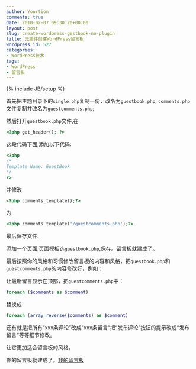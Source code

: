 ```yaml
---
author: Yourtion
comments: true
date: 2010-02-07 09:30:20+00:00
layout: post
slug: create-wordpress-gestbook-no-plugin
title: 无插件创建WordPress留言板
wordpress_id: 527
categories:
- WordPress技术
tags:
- WordPress
- 留言板
---
```

{% include JB/setup %}

首先把主题目录下的```single.php```复制一份，改名为```guestbook.php```; ```comments.php```文件复制并改名为```guestcomments.php```;

然后打开```guestbook.php```文件,在

```php
<?php get_header(); ?>
```

这段代码下面,添加以下代码:

```php
<?php
/*
Template Name: GuestBook
*/
?>
```

并修改

```php
<?php comments_template();?>
```
为

```php
<?php comments_template('/guestcomments.php');?>
```


最后保存文件.

添加一个页面,页面模板选```guestbook.php```,保存。留言板就建成了。

最后按照你的风格和习惯修改留言板的内容和风格，把```guestbook.php```和```guestcomments.php```的内容修改好，例如：

让最新留言显示在顶部，把```guestcomments.php```中：

```php
foreach ($comments as $comment)
```

替换成

```php
foreach (array_reverse($comments) as $comment)
```

还有就是把所有“xxx条评论”改成“xxx条留言“把“发布评论”按钮的提示改成“发布留言“等等细节修改。

让它更加适合留言板的风格。

你的留言板就建成了。[我的留言板](/guestbook.html)
